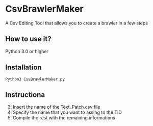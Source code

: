 # CsvBrawlerMaker
A Csv Editing Tool that allows you to create a brawler in a few steps

## How to use it?
Python 3.0 or higher

## Installation
`Python3 CsvBrawlerMaker.py`

## Instructiona
3. Insert the name of the Text_Patch.csv file
4. Specify the name that you want to assing to the TID
5. Compile the rest with the remaining informations 
